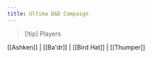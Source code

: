 ```yaml
---
title: Ultima D&D Campaign
---
```


> [!tip] Players
 
 [[Ashken]]  |  [[Ba'dr]]  |  [[Bird Hat]]  |  [[Thumper]]









